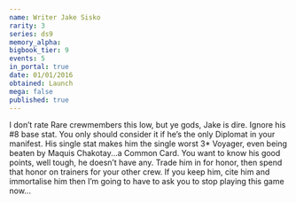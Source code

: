 ```yaml
---
name: Writer Jake Sisko
rarity: 3
series: ds9
memory_alpha:
bigbook_tier: 9
events: 5
in_portal: true
date: 01/01/2016
obtained: Launch
mega: false
published: true
---
```


I don’t rate Rare crewmembers this low, but ye gods, Jake is dire. Ignore his #8 base stat. You only should consider it if he’s the only Diplomat in your manifest. His single stat makes him the single worst 3* Voyager, even being beaten by Maquis Chakotay...a Common Card. You want to know his good points, well tough, he doesn’t have any. Trade him in for honor, then spend that honor on trainers for your other crew. If you keep him, cite him and immortalise him then I’m going to have to ask you to stop playing this game now...
